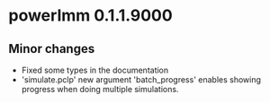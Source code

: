 # powerlmm 0.1.1.9000


## Minor changes
* Fixed some types in the documentation
* 'simulate.pclp' new argument 'batch_progress' enables showing progress when doing
multiple simulations.


